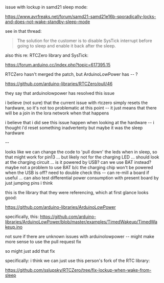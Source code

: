 issue with lockup in samd21 sleep mode:

https://www.avrfreaks.net/forum/samd21-samd21e16b-sporadically-locks-and-does-not-wake-standby-sleep-mode

see in that thread: 

> The solution for the customer is to disable SysTick interrupt before going to sleep and enable it back after the sleep.

also this re: RTCZero library and SysTick:

https://forum.arduino.cc/index.php?topic=617395.15

RTCZero hasn't merged the patch, but ArduinoLowPower has -- ?

https://github.com/arduino-libraries/RTCZero/pull/46

they say that arduinolowpower has resolved this issue

i believe (not sure) that the current issue with rtczero simply resets the hardware, so it's not too problematic at this point -- it just means that there will be a join in the lora network when that happens

i believe that i did see this issue happen when looking at the hardware -- i thought i'd reset something inadvertenty but maybe it was the sleep hardware


--

looks like we can change the code to 'pull down' the leds when in sleep, so that might work for pin13 ... but likely not for the charging LED ... should look at the charging circuit ... is it powered by USB? can we use BAT instead? maybe not a problem to use BAT b/c the charging chip won't be powered when the USB is off?  need to double check this -- can re-mill a board if useful ... can also test differential power consumption with present board by just jumping pins i think 


this is the library that they were referencing, which at first glance looks good:

https://github.com/arduino-libraries/ArduinoLowPower

specifically, this: https://github.com/arduino-libraries/ArduinoLowPower/blob/master/examples/TimedWakeup/TimedWakeup.ino

not sure if there are unknown issues with arduinolowpower -- might make more sense to use the pull request fix 

so might just add that fix

specifically:  i think we can just use this person's fork of the RTC library:

https://github.com/sslupsky/RTCZero/tree/fix-lockup-when-wake-from-sleep


